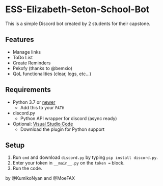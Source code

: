 # ESS-Elizabeth-Seton-School-Bot

This is a simple Discord bot created by 2 students for their capstone. 

## Features
- Manage links
- ToDo List
- Create Reminders
- Pekofy (thanks to @bemxio)
- QoL functionalities (clear, logs, etc...)

## Requirements
- Python 3.7 or [newer](https://www.python.org/downloads/)
  - Add this to your ```PATH```
- discord.py
  -  Python API wrapper for discord (async ready)
- Optional: [Visual Studio Code](https://code.visualstudio.com/)
  -  Download the plugin for Python support

## Setup
1. Run `cmd` and download `discord.py` by typing `pip install discord.py`.     
2. Enter your token in `__main__.py` on the `token =` block.  
3. Run the code.  

by @KumikoNyan and @MoeFAX 
